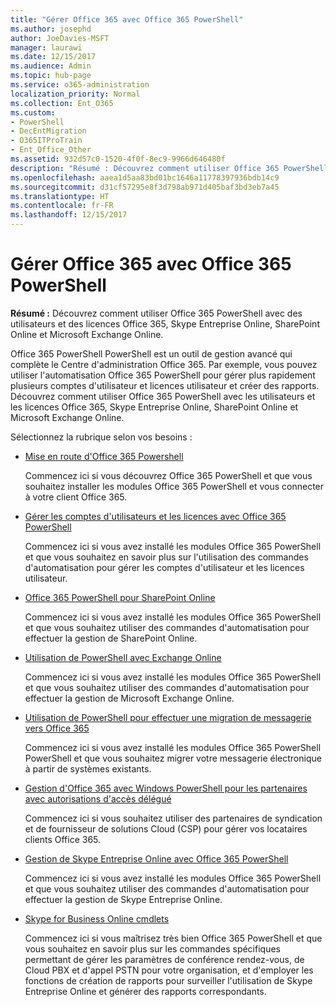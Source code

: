 ```yaml
---
title: "Gérer Office 365 avec Office 365 PowerShell"
ms.author: josephd
author: JoeDavies-MSFT
manager: laurawi
ms.date: 12/15/2017
ms.audience: Admin
ms.topic: hub-page
ms.service: o365-administration
localization_priority: Normal
ms.collection: Ent_O365
ms.custom:
- PowerShell
- DecEntMigration
- O365ITProTrain
- Ent_Office_Other
ms.assetid: 932d57c0-1520-4f0f-8ec9-9966d646480f
description: "Résumé : Découvrez comment utiliser Office 365 PowerShell avec des utilisateurs et des licences Office 365, Skype Entreprise Online, SharePoint Online et Microsoft Exchange Online."
ms.openlocfilehash: aaea1d5aa83bd01bc1646a11778397936bdb14c9
ms.sourcegitcommit: d31cf57295e8f3d798ab971d405baf3bd3eb7a45
ms.translationtype: HT
ms.contentlocale: fr-FR
ms.lasthandoff: 12/15/2017
---
```

# <a name="manage-office-365-with-office-365-powershell"></a>Gérer Office 365 avec Office 365 PowerShell

 **Résumé :** Découvrez comment utiliser Office 365 PowerShell avec des utilisateurs et des licences Office 365, Skype Entreprise Online, SharePoint Online et Microsoft Exchange Online.
  
Office 365 PowerShell PowerShell est un outil de gestion avancé qui complète le Centre d'administration Office 365. Par exemple, vous pouvez utiliser l'automatisation Office 365 PowerShell pour gérer plus rapidement plusieurs comptes d'utilisateur et licences utilisateur et créer des rapports. Découvrez comment utiliser Office 365 PowerShell avec les utilisateurs et les licences Office 365, Skype Entreprise Online, SharePoint Online et Microsoft Exchange Online. 
  
Sélectionnez la rubrique selon vos besoins :
  
- [Mise en route d'Office 365 Powershell](getting-started-with-office-365-powershell.md)
    
    Commencez ici si vous découvrez Office 365 PowerShell et que vous souhaitez installer les modules Office 365 PowerShell et vous connecter à votre client Office 365.
    
- [Gérer les comptes d'utilisateurs et les licences avec Office 365 PowerShell](manage-user-accounts-and-licenses-with-office-365-powershell.md)
    
    Commencez ici si vous avez installé les modules Office 365 PowerShell et que vous souhaitez en savoir plus sur l'utilisation des commandes d'automatisation pour gérer les comptes d'utilisateur et les licences utilisateur.
    
- [Office 365 PowerShell pour SharePoint Online]((https://technet.microsoft.com/fr-FR/library/fp161362.aspx))
    
    Commencez ici si vous avez installé les modules Office 365 PowerShell et que vous souhaitez utiliser des commandes d'automatisation pour effectuer la gestion de SharePoint Online.
    
- [Utilisation de PowerShell avec Exchange Online](https://technet.microsoft.com/library/jj200677%28v=exchg.160%29.aspx)
    
    Commencez ici si vous avez installé les modules Office 365 PowerShell et que vous souhaitez utiliser des commandes d'automatisation pour effectuer la gestion de Microsoft Exchange Online.
    
- [Utilisation de PowerShell pour effectuer une migration de messagerie vers Office 365](use-powershell-for-email-migration-to-office-365.md)
    
    Commencez ici si vous avez installé les modules Office 365 PowerShell PowerShell et que vous souhaitez migrer votre messagerie électronique à partir de systèmes existants. 
    
- [Gestion d'Office 365 avec Windows PowerShell pour les partenaires avec autorisations d'accès délégué](manage-office-365-with-windows-powershell-for-delegated-access-permissions-dap-p.md)
    
    Commencez ici si vous souhaitez utiliser des partenaires de syndication et de fournisseur de solutions Cloud (CSP) pour gérer vos locataires clients Office 365. 
    
- [Gestion de Skype Entreprise Online avec Office 365 PowerShell](manage-skype-for-business-online-with-office-365-powershell.md)
    
    Commencez ici si vous avez installé les modules Office 365 PowerShell et que vous souhaitez utiliser des commandes d'automatisation pour effectuer la gestion de Skype Entreprise Online.
    
- [Skype for Business Online cmdlets]((http://technet.microsoft.com/library/141fbda3-992a-4eeb-9352-c6b0ffd760f6.aspx))
    
    Commencez ici si vous maîtrisez très bien Office 365 PowerShell et que vous souhaitez en savoir plus sur les commandes spécifiques permettant de gérer les paramètres de conférence rendez-vous, de Cloud PBX et d'appel PSTN pour votre organisation, et d'employer les fonctions de création de rapports pour surveiller l'utilisation de Skype Entreprise Online et générer des rapports correspondants.
    

